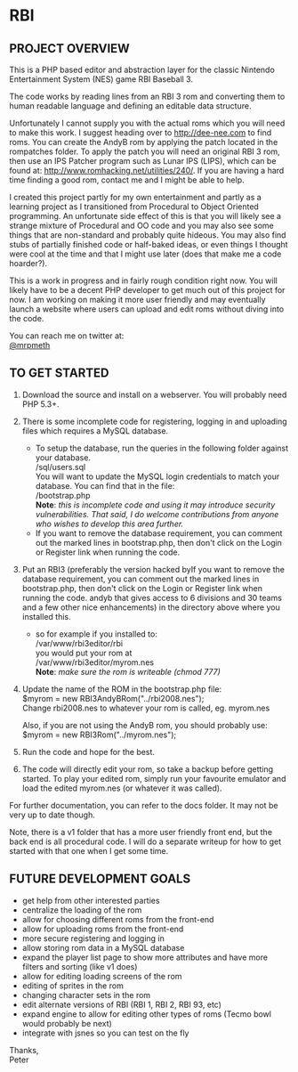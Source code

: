 RBI  
===  
  
PROJECT OVERVIEW  
----------------  
  
This is a PHP based editor and abstraction layer for the classic Nintendo Entertainment System (NES) game RBI Baseball 3.  
  
The code works by reading lines from an RBI 3 rom and converting them to human readable language and defining an editable data structure.  
  
Unfortunately I cannot supply you with the actual roms which you will need to make this work.  I suggest heading over to http://dee-nee.com to find roms.  You can create the AndyB rom by applying the patch located in the rompatches folder.  To apply the patch you will need an original RBI 3 rom, then use an IPS Patcher program such as Lunar IPS (LIPS), which can be found at: http://www.romhacking.net/utilities/240/. If you are having a hard time finding a good rom, contact me and I might be able to help.  
  
I created this project partly for my own entertainment and partly as a learning project as I transitioned from Procedural to Object Oriented programming. An unfortunate side effect of this is that you will likely see a strange mixture of Procedural and OO code and you may also see some things that are non-standard and probably quite hideous.  You may also find stubs of partially finished code or half-baked ideas, or even things I thought were cool at the time and that I might use later (does that make me a code hoarder?).  
  
This is a work in progress and in fairly rough condition right now.  You will likely have to be a decent PHP developer to get much out of this project for now. I am working on making it more user friendly and may eventually launch a website where users can upload and edit roms without diving into the code.  
    
You can reach me on twitter at:  
[@mrpmeth](https://twitter.com/mrpmeth)  
  
  
TO GET STARTED  
--------------  
  
1. Download the source and install on a webserver.  You will probably need PHP 5.3+.  
2. There is some incomplete code for registering, logging in and uploading files which requires a MySQL database.  
	* To setup the database, run the queries in the following folder against your database.  
	/sql/users.sql  
	You will want to update the MySQL login credentials to match your database.  You can find that in the file:  
	/bootstrap.php  
	**Note**: *this is incomplete code and using it may introduce security vulnerabilities. That said, I do welcome contributions from anyone who wishes to develop this area further.*  
	* If you want to remove the database requirement, you can comment out the marked lines in bootstrap.php, then don't click on the Login or Register link when running the code.  
3. Put an RBI3 (preferably the version hacked byIf you want to remove the database requirement, you can comment out the marked lines in bootstrap.php, then don't click on the Login or Register link when running the code. andyb that gives access to 6 divisions and 30 teams and a few other nice enhancements) in the directory above where you installed this.  
	* so for example if you installed to:  
	/var/www/rbi3editor/rbi  
	you would put your rom at  
	/var/www/rbi3editor/myrom.nes  
	**Note**: *make sure the rom is writeable (chmod 777)*
4. Update the name of the ROM in the bootstrap.php file:  
	$myrom = new RBI3AndyBRom("../rbi2008.nes");  
	Change rbi2008.nes to whatever your rom is called, eg. myrom.nes  
  
	Also, if you are not using the AndyB rom, you should probably use:  
	$myrom = new RBI3Rom("../myrom.nes");  
5. Run the code and hope for the best.  
6. The code will directly edit your rom, so take a backup before getting started.  To play your edited rom, simply run your favourite emulator and load the edited myrom.nes (or whatever it was called).  
  
For further documentation, you can refer to the docs folder.  It may not be very up to date though.  
  
Note, there is a v1 folder that has a more user friendly front end, but the back end is all procedural code.  I will do a separate writeup for how to get started with that one when I get some time.  
  
FUTURE DEVELOPMENT GOALS  
------------------------  
  
- get help from other interested parties  
- centralize the loading of the rom  
- allow for choosing different roms from the front-end  
- allow for uploading roms from the front-end  
- more secure registering and logging in  
- allow storing rom data in a MySQL database  
- expand the player list page to show more attributes and have more filters and sorting (like v1 does)  
- allow for editing loading screens of the rom  
- editing of sprites in the rom  
- changing character sets in the rom  
- edit alternate versions of RBI (RBI 1, RBI 2, RBI 93, etc)  
- expand engine to allow for editing other types of roms (Tecmo bowl would probably be next)  
- integrate with jsnes so you can test on the fly  
  
Thanks,  
Peter